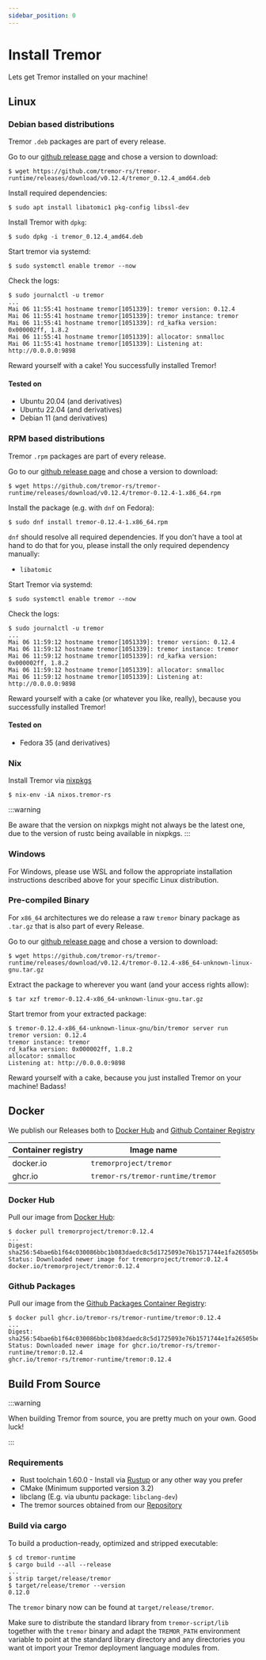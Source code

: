 ```yaml
---
sidebar_position: 0
---
```


# Install Tremor

Lets get Tremor installed on your machine!

## Linux

### Debian based distributions

Tremor `.deb` packages are part of every release. 

Go to our [github release page](https://github.com/tremor-rs/tremor-runtime/releases) and chose a version to download:

```console
$ wget https://github.com/tremor-rs/tremor-runtime/releases/download/v0.12.4/tremor_0.12.4_amd64.deb
```

Install required dependencies:

```console
$ sudo apt install libatomic1 pkg-config libssl-dev
```

Install Tremor with `dpkg`:

```
$ sudo dpkg -i tremor_0.12.4_amd64.deb
```

Start tremor via systemd:

```
$ sudo systemctl enable tremor --now
```

Check the logs:

```
$ sudo journalctl -u tremor
...
Mai 06 11:55:41 hostname tremor[1051339]: tremor version: 0.12.4
Mai 06 11:55:41 hostname tremor[1051339]: tremor instance: tremor
Mai 06 11:55:41 hostname tremor[1051339]: rd_kafka version: 0x000002ff, 1.8.2
Mai 06 11:55:41 hostname tremor[1051339]: allocator: snmalloc
Mai 06 11:55:41 hostname tremor[1051339]: Listening at: http://0.0.0.0:9898
```

Reward yourself with a cake! You successfully installed Tremor!

#### Tested on

* Ubuntu 20.04 (and derivatives)
* Ubuntu 22.04 (and derivatives)
* Debian 11 (and derivatives)

### RPM based distributions

Tremor `.rpm` packages are part of every release.

Go to our [github release page](https://github.com/tremor-rs/tremor-runtime/releases) and chose a version to download:

```console
$ wget https://github.com/tremor-rs/tremor-runtime/releases/download/v0.12.4/tremor-0.12.4-1.x86_64.rpm
```

Install the package (e.g. with `dnf` on Fedora):

```console
$ sudo dnf install tremor-0.12.4-1.x86_64.rpm
```

`dnf` should resolve all required dependencies. If you don't have a tool at hand to do that for you,
please install the only required dependency manually:

 - `libatomic` 

Start Tremor via systemd:

```
$ sudo systemctl enable tremor --now
```

Check the logs:

```
$ sudo journalctl -u tremor
...
Mai 06 11:59:12 hostname tremor[1051339]: tremor version: 0.12.4
Mai 06 11:59:12 hostname tremor[1051339]: tremor instance: tremor
Mai 06 11:59:12 hostname tremor[1051339]: rd_kafka version: 0x000002ff, 1.8.2
Mai 06 11:59:12 hostname tremor[1051339]: allocator: snmalloc
Mai 06 11:59:12 hostname tremor[1051339]: Listening at: http://0.0.0.0:9898
```

Reward yourself with a cake (or whatever you like, really), because you successfully installed Tremor!

#### Tested on

* Fedora 35 (and derivatives)

### Nix

Install Tremor via [nixpkgs](https://github.com/NixOS/nixpkgs/blob/master/pkgs/tools/misc/tremor-rs/default.nix)

```console
$ nix-env -iA nixos.tremor-rs
```

:::warning

Be aware that the version on nixpkgs might not always be the latest one, due to the version of rustc being available in nixpkgs.
:::

### Windows

For Windows, please use WSL and follow the appropriate installation instructions described above for your specific Linux distribution.

### Pre-compiled Binary

For `x86_64` architectures we do release a raw `tremor` binary package as `.tar.gz` that is also part of every Release.

Go to our [github release page](https://github.com/tremor-rs/tremor-runtime/releases) and chose a version to download:

```console
$ wget https://github.com/tremor-rs/tremor-runtime/releases/download/v0.12.4/tremor-0.12.4-x86_64-unknown-linux-gnu.tar.gz
```

Extract the package to wherever you want (and your access rights allow):

```console
$ tar xzf tremor-0.12.4-x86_64-unknown-linux-gnu.tar.gz
```

Start tremor from your extracted package:

```console
$ tremor-0.12.4-x86_64-unknown-linux-gnu/bin/tremor server run
tremor version: 0.12.4
tremor instance: tremor
rd_kafka version: 0x000002ff, 1.8.2
allocator: snmalloc
Listening at: http://0.0.0.0:9898
```

Reward yourself with a cake, because you just installed Tremor on your machine! Badass!

## Docker

We publish our Releases both to [Docker Hub](https://hub.docker.com/r/tremorproject/tremor) and [Github Container Registry](https://github.com/tremor-rs/tremor-runtime/pkgs/container/tremor-runtime%2Ftremor)

| Container registry | Image name                        |
|--------------------|-----------------------------------|
| docker.io          | `tremorproject/tremor`            |
| ghcr.io            | `tremor-rs/tremor-runtime/tremor` |

### Docker Hub

Pull our image from [Docker Hub](https://hub.docker.com/r/tremorproject/tremor):

```console
$ docker pull tremorproject/tremor:0.12.4
...
Digest: sha256:54bae6b1f64c030086bbc1b083daedc8c5d1725093e76b1571744e1fa26505be
Status: Downloaded newer image for tremorproject/tremor:0.12.4
docker.io/tremorproject/tremor:0.12.4
```

### Github Packages

Pull our image from the [Github Packages Container Registry](https://ghcr.io):

```console
$ docker pull ghcr.io/tremor-rs/tremor-runtime/tremor:0.12.4
...
Digest: sha256:54bae6b1f64c030086bbc1b083daedc8c5d1725093e76b1571744e1fa26505be
Status: Downloaded newer image for ghcr.io/tremor-rs/tremor-runtime/tremor:0.12.4
ghcr.io/tremor-rs/tremor-runtime/tremor:0.12.4
```

## Build From Source

:::warning

When building Tremor from source, you are pretty much on your own. Good luck!

:::

### Requirements

* Rust toolchain 1.60.0 - Install via [Rustup](https://rustup.rs/) or any other way you prefer
* CMake (Minimum supported version 3.2)
* libclang (E.g. via ubuntu package: `libclang-dev`)
* The tremor sources obtained from our [Repository](https://github.com/tremor-rs/tremor-runtime)

### Build via cargo

To build a production-ready, optimized and stripped executable:

```console
$ cd tremor-runtime
$ cargo build --all --release
...
$ strip target/release/tremor
$ target/release/tremor --version
0.12.0
```

The `tremor` binary now can be found at `target/release/tremor`.

Make sure to distribute the standard library from `tremor-script/lib` together with the `tremor` binary and adapt the `TREMOR_PATH` environment variable
to point at the standard library directory and any directories you want ot import your Tremor deployment language modules from.